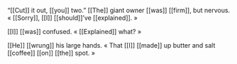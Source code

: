 “[[Cut]] it out, [[you]] two.” [[The]] giant owner [[was]] [[firm]], but nervous. « [[Sorry]], [[I]] [[should]]’ve [[explained]]. »

[[I]] [[was]] confused. « [[Explained]] what? »

[[He]] [[wrung]] his large hands. « That [[I]] [[made]] up butter and salt [[coffee]] [[on]] [[the]] spot. »
